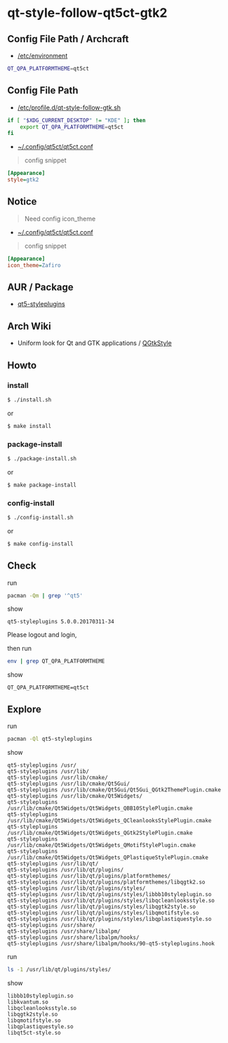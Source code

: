 
# qt-style-follow-qt5ct-gtk2


## Config File Path / Archcraft

* [/etc/environment](https://github.com/archcraft-os/archcraft/blob/master/profile/airootfs/etc/environment#L6)

``` sh
QT_QPA_PLATFORMTHEME=qt5ct
```


## Config File Path

* [/etc/profile.d/qt-style-follow-gtk.sh](config/qt-style-follow-gtk/qt-style-follow-gtk.sh#L4)

``` sh
if [ "$XDG_CURRENT_DESKTOP" != "KDE" ]; then
	export QT_QPA_PLATFORMTHEME=qt5ct
fi
```


* [~/.config/qt5ct/qt5ct.conf](config/qt5ct/qt5ct.conf#L5)

> config snippet

``` ini
[Appearance]
style=gtk2
```


## Notice

> Need config icon_theme

* [~/.config/qt5ct/qt5ct.conf](config/qt5ct/qt5ct.conf#L3)

> config snippet

``` ini
[Appearance]
icon_theme=Zafiro
```


## AUR / Package

* [qt5-styleplugins](https://aur.archlinux.org/packages/qt5-styleplugins)


## Arch Wiki

* Uniform look for Qt and GTK applications / [QGtkStyle](https://wiki.archlinux.org/title/Uniform_look_for_Qt_and_GTK_applications#QGtkStyle)


## Howto


### install

``` sh
$ ./install.sh
```

or

``` sh
$ make install
```


### package-install

``` sh
$ ./package-install.sh
```

or

``` sh
$ make package-install
```


### config-install

``` sh
$ ./config-install.sh
```

or

``` sh
$ make config-install
```


## Check

run

``` sh
pacman -Qm | grep '^qt5'
```

show

```
qt5-styleplugins 5.0.0.20170311-34
```

Please logout and login,

then run

``` sh
env | grep QT_QPA_PLATFORMTHEME
```

show

```
QT_QPA_PLATFORMTHEME=qt5ct
```


## Explore

run

``` sh
pacman -Ql qt5-styleplugins
```

show

```
qt5-styleplugins /usr/
qt5-styleplugins /usr/lib/
qt5-styleplugins /usr/lib/cmake/
qt5-styleplugins /usr/lib/cmake/Qt5Gui/
qt5-styleplugins /usr/lib/cmake/Qt5Gui/Qt5Gui_QGtk2ThemePlugin.cmake
qt5-styleplugins /usr/lib/cmake/Qt5Widgets/
qt5-styleplugins /usr/lib/cmake/Qt5Widgets/Qt5Widgets_QBB10StylePlugin.cmake
qt5-styleplugins /usr/lib/cmake/Qt5Widgets/Qt5Widgets_QCleanlooksStylePlugin.cmake
qt5-styleplugins /usr/lib/cmake/Qt5Widgets/Qt5Widgets_QGtk2StylePlugin.cmake
qt5-styleplugins /usr/lib/cmake/Qt5Widgets/Qt5Widgets_QMotifStylePlugin.cmake
qt5-styleplugins /usr/lib/cmake/Qt5Widgets/Qt5Widgets_QPlastiqueStylePlugin.cmake
qt5-styleplugins /usr/lib/qt/
qt5-styleplugins /usr/lib/qt/plugins/
qt5-styleplugins /usr/lib/qt/plugins/platformthemes/
qt5-styleplugins /usr/lib/qt/plugins/platformthemes/libqgtk2.so
qt5-styleplugins /usr/lib/qt/plugins/styles/
qt5-styleplugins /usr/lib/qt/plugins/styles/libbb10styleplugin.so
qt5-styleplugins /usr/lib/qt/plugins/styles/libqcleanlooksstyle.so
qt5-styleplugins /usr/lib/qt/plugins/styles/libqgtk2style.so
qt5-styleplugins /usr/lib/qt/plugins/styles/libqmotifstyle.so
qt5-styleplugins /usr/lib/qt/plugins/styles/libqplastiquestyle.so
qt5-styleplugins /usr/share/
qt5-styleplugins /usr/share/libalpm/
qt5-styleplugins /usr/share/libalpm/hooks/
qt5-styleplugins /usr/share/libalpm/hooks/90-qt5-styleplugins.hook
```

run

``` sh
ls -1 /usr/lib/qt/plugins/styles/
```

show

```
libbb10styleplugin.so
libkvantum.so
libqcleanlooksstyle.so
libqgtk2style.so
libqmotifstyle.so
libqplastiquestyle.so
libqt5ct-style.so
```
